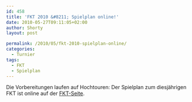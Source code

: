 ```yaml
---
id: 458
title: 'FKT 2010 &#8211; Spielplan online!'
date: 2010-05-27T09:11:05+02:00
author: Shorty
layout: post

permalink: /2010/05/fkt-2010-spielplan-online/
categories:
  - Turnier
tags:
  - FKT
  - Spielplan
---
```

Die Vorbereitungen laufen auf Hochtouren: Der Spielplan zum diesjährigen FKT ist online auf der [FKT-Seite](/fkt-14/).